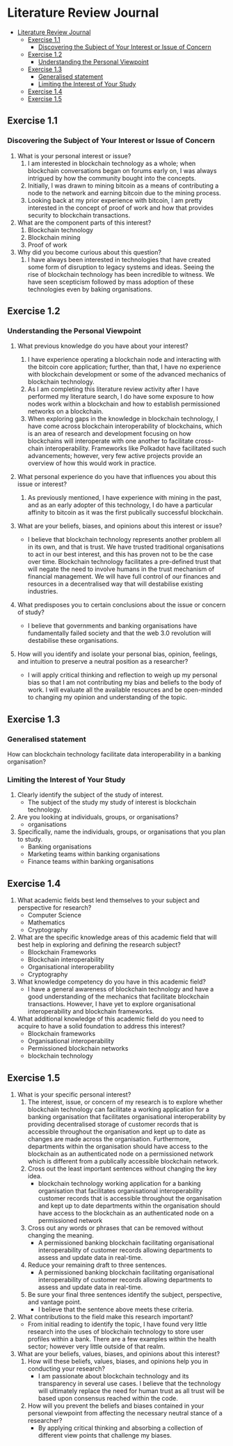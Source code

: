 # Literature Review Journal

- [Literature Review Journal](#literature-review-journal)
  - [Exercise 1.1](#exercise-11)
    - [Discovering the Subject of Your Interest or Issue of Concern](#discovering-the-subject-of-your-interest-or-issue-of-concern)
  - [Exercise 1.2](#exercise-12)
    - [Understanding the Personal Viewpoint](#understanding-the-personal-viewpoint)
  - [Exercise 1.3](#exercise-13)
    - [Generalised statement](#generalised-statement)
    - [Limiting the Interest of Your Study](#limiting-the-interest-of-your-study)
  - [Exercise 1.4](#exercise-14)
  - [Exercise 1.5](#exercise-15)

## Exercise 1.1

### Discovering the Subject of Your Interest or Issue of Concern

1. What is your personal interest or issue?
   1. I am interested in blockchain technology as a whole; when blockchain conversations began on forums early on, I was always intrigued by how the community bought into the concepts. 
   2. Initially, I was drawn to mining bitcoin as a means of contributing a node to the network and earning bitcoin due to the mining process.
   3. Looking back at my prior experience with bitcoin, I am pretty interested in the concept of proof of work and how that provides security to blockchain transactions.
2. What are the component parts of this interest?
   1. Blockchain technology
   2. Blockchain mining
   3. Proof of work
3. Why did you become curious about this question?
   1. I have always been interested in technologies that have created some form of disruption to legacy systems and ideas. Seeing the rise of blockchain technology has been incredible to witness. We have seen scepticism followed by mass adoption of these technologies even by baking organisations.

## Exercise 1.2

### Understanding the Personal Viewpoint

1. What previous knowledge do you have about your interest?
   1. I have experience operating a blockchain node and interacting with the bitcoin core application; further, than that, I have no experience with blockchain development or some of the advanced mechanics of blockchain technology.
   2. As I am completing this literature review activity after I have performed my literature search, I do have some exposure to how nodes work within a blockchain and how to establish permissioned networks on a blockchain.
   3. When exploring gaps in the knowledge in blockchain technology, I have come across blockchain interoperability of blockchains, which is an area of research and development focusing on how blockchains will interoperate with one another to facilitate cross-chain interoperability. Frameworks like Polkadot have facilitated such advancements; however, very few active projects provide an overview of how this would work in practice.
2. What personal experience do you have that influences you about this issue or interest?
   1. As previously mentioned, I have experience with mining in the past, and as an early adopter of this technology, I do have a particular affinity to bitcoin as it was the first publically successful blockchain.
3. What are your beliefs, biases, and opinions about this interest or issue?

   - I believe that blockchain technology represents another problem all in its own, and that is trust. We have trusted traditional organisations to act in our best interest, and this has proven not to be the case over time. Blockchain technology facilitates a pre-defined trust that will negate the need to involve humans in the trust mechanism of financial management. We will have full control of our finances and resources in a decentralised way that will destabilise existing industries.

4. What predisposes you to certain conclusions about the issue or concern of study?

   - I believe that governments and banking organisations have fundamentally failed society and that the web 3.0 revolution will destabilise these organisations.

5. How will you identify and isolate your personal bias, opinion, feelings, and intuition to preserve a neutral position as a researcher?

   - I will apply critical thinking and reflection to weigh up my personal bias so that I am not contributing my bias and beliefs to the body of work. I will evaluate all the available resources and be open-minded to changing my opinion and understanding of the topic.

## Exercise 1.3

### Generalised statement

How can blockchain technology facilitate data interoperability in a banking organisation?

### Limiting the Interest of Your Study

1. Clearly identify the subject of the study of interest.
   - The subject of the study my study of interest is blockchain technology.
2. Are you looking at individuals, groups, or organisations?
   - organisations
3. Specifically, name the individuals, groups, or organisations that you plan to study.
   - Banking organisations
   - Marketing teams within banking organisations
   - Finance teams within banking organisations

## Exercise 1.4

1. What academic fields best lend themselves to your subject and perspective for research?
   - Computer Science
   - Mathematics
   - Cryptography
2. What are the specific knowledge areas of this academic field that will best help in exploring and defining the research subject?
   - Blockchain Frameworks
   - Blockchain interoperability
   - Organisational interoperability
   - Cryptography
3. What knowledge competency do you have in this academic field?
   - I have a general awareness of blockchain technology and have a good understanding of the mechanics that facilitate blockchain transactions. However, I have yet to explore organisational interoperability and blockchain frameworks.
4. What additional knowledge of this academic field do you need to acquire to have a solid foundation to address this interest?
   - Blockchain frameworks
   - Organisational interoperability
   - Permissioned blockchain networks
   - blockchain technology

## Exercise 1.5

1. What is your specific personal interest?
   1. The interest, issue, or concern of my research is to explore whether blockchain technology can facilitate a working application for a banking organisation that facilitates organisational interoperability by providing decentralised storage of customer records that is accessible throughout the organisation and kept up to date as changes are made across the organisation. Furthermore, departments within the organisation should have access to the blockchain as an authenticated node on a permissioned network which is different from a publically accessible blockchain network.
   2. Cross out the least important sentences without changing the key idea.
      - blockchain technology working application for a banking organisation that facilitates organisational interoperability customer records that is accessible throughout the organisation and kept up to date departments within the organisation should have access to the blockchain as an authenticated node on a permissioned network
   3. Cross out any words or phrases that can be removed without changing the meaning.
      - A permissioned banking blockchain facilitating organisational interoperability of customer records allowing departments to assess and update data in real-time.
   4. Reduce your remaining draft to three sentences.
      - A permissioned banking blockchain facilitating organisational interoperability of customer records allowing departments to assess and update data in real-time.
   5. Be sure your final three sentences identify the subject, perspective, and vantage point.
      - I believe that the sentence above meets these criteria.
2. What contributions to the field make this research important?
   - From initial reading to identify the topic, I have found very little research into the uses of blockchain technology to store user profiles within a bank. There are a few examples within the health sector; however very little outside of that realm.
3. What are your beliefs, values, biases, and opinions about this interest?
   1. How will these beliefs, values, biases, and opinions help you in conducting your research?
      - I am passionate about blockchain technology and its transparency in several use cases. I believe that the technology will ultimately replace the need for human trust as all trust will be based upon consensus reached within the code.
   2. How will you prevent the beliefs and biases contained in your personal viewpoint from affecting the necessary neutral stance of a researcher?
      - By applying critical thinking and absorbing a collection of different view points that challenge my biases.


